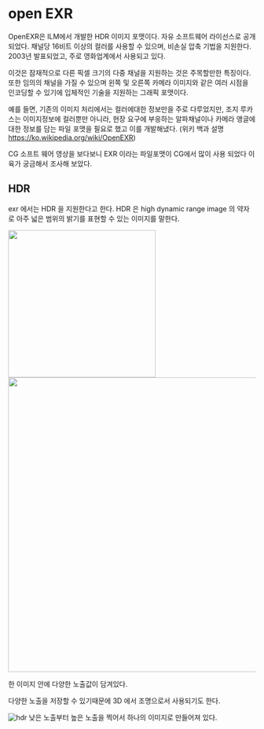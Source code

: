 # open EXR
OpenEXR은 ILM에서 개발한 HDR 이미지 포맷이다. 자유 소프트웨어 라이선스로 공개되었다. 채널당 16비트 이상의 컬러를 사용할 수 있으며, 비손실 압축 기법을 지원한다. 2003년 발표되었고, 주로 영화업계에서 사용되고 있다.

이것은 잠재적으로 다른 픽셀 크기의 다중 채널을 지원하는 것은 주목할만한 특징이다. 또한 임의의 채널을 가질 수 있으며 왼쪽 및 오른쪽 카메라 이미지와 같은 여러 시점을 인코딩할 수 있기에 입체적인 기술을 지원하는 그래픽 포맷이다.

예를 들면, 기존의 이미지 처리에서는 컬러에대한 정보만을 주로 다루었지만, 조지 루카스는 이미지정보에 컬러뿐만 아니라, 현장 요구에 부응하는 알파채널이나 카메라 앵글에 대한 정보를 담는 파일 포맷을 필요로 했고 이를 개발해냈다. 
(위키 백과 설명 https://ko.wikipedia.org/wiki/OpenEXR)

CG 소프트 웨어 영상을 보다보니 EXR 이라는 파일포맷이 CG에서 많이 사용 되었다 이육가 궁금해서 조사해 보았다.

## HDR
exr 에서는 HDR 을 지원한다고 한다.
HDR 은 high dynamic range image 의 약자로 아주 넓은 범위의 밝기를 표현할 수 있는 이미지를 말한다.

<img src="https://ww.namu.la/s/f714c821d1e60cbc34ef6ca1a6ba8c765b1d8adcfefc526336979ddf19bc19fdd26774191af28ab126f061edf19fbeff1d25f7dc23b34d8f2fd065cc5d24d05fb0b0075f335b02ad3cdb0648accf66b4c44fb79460971cacd32ba3422e063eb1" width="300">


<img src="https://w.namu.la/s/399483d3a38775d964d7d9e1152e8b3a3a772706a94a9bfce276cfd4dc06bd40b2b49d1f34934d7be1da353290c908dd2d569ca83e191d7b854664194a671783f85e9d1a8e4330d7c8547cec147f7c6ce9be2940c32533c0ffdf865a94f81c5ad08c905dee6a2fa33f249a315049308b" width="600">

한 이미지 안에 다양한 노출값이 담겨있다.

다양한 노출을 저장할 수 있기때문에 3D 에서 조명으로서 사용되기도 한다.

![hdr](https://user-images.githubusercontent.com/76280155/140640088-fa06dd23-6e57-494f-9b8e-133bc9c73618.jpg)
낮은 노출부터 높은 노출을 찍어서 하나의 이미지로 만들어져 있다.

